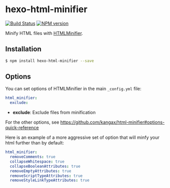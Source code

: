 # hexo-html-minifier

[![Build Status](https://travis-ci.org/hexojs/hexo-html-minifier.svg?branch=master)](https://travis-ci.org/hexojs/hexo-html-minifier)
[![NPM version](https://badge.fury.io/js/hexo-html-minifier.svg)](https://www.npmjs.com/package/hexo-html-minifier)

Minify HTML files with [HTMLMinifier](https://github.com/kangax/html-minifier).

## Installation

``` bash
$ npm install hexo-html-minifier --save
```

## Options

You can set options of HTMLMinifier in the main `_config.yml` file:

``` yaml
html_minifier:
  exclude: 
```

- **exclude**: Exclude files from minification

For the other options, see https://github.com/kangax/html-minifier#options-quick-reference

Here is an example of a more aggressive set of option that will minfy your html further than by default:

``` yaml
html_minifier:  
  removeComments: true
  collapseWhitespace: true
  collapseBooleanAttributes: true
  removeEmptyAttributes: true
  removeScriptTypeAttributes: true
  removeStyleLinkTypeAttributes: true
```
